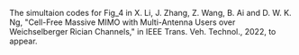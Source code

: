 The simultaion codes for Fig_4 in X. Li, J. Zhang, Z. Wang, B. Ai and D. W. K. Ng, "Cell-Free Massive MIMO with Multi-Antenna Users over Weichselberger Rician Channels," in IEEE Trans. Veh. Technol., 2022, to appear.

